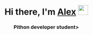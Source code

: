 <h1 align="center">Hi there, I'm <a href="https://daniilshat.ru/" target="_blank">Alex</a> 
<img src="https://github.com/blackcater/blackcater/raw/main/images/Hi.gif" height="32"/></h1>
<h3 align="center">Pithon developer student>
